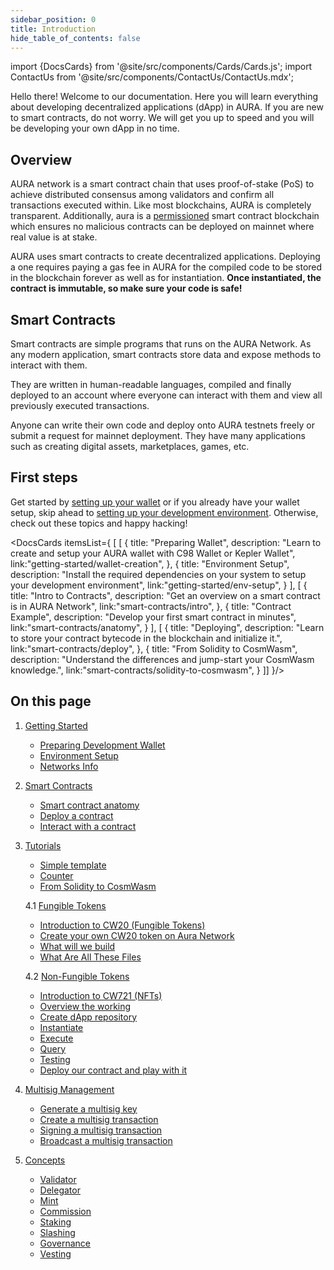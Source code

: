 ```yaml
---
sidebar_position: 0
title: Introduction
hide_table_of_contents: false
---
```

import {DocsCards} from '@site/src/components/Cards/Cards.js';
import ContactUs from '@site/src/components/ContactUs/ContactUs.mdx';

Hello there! Welcome to our documentation. Here you will learn everything about developing decentralized applications (dApp) in AURA. If you are new to smart contracts, do not worry. We will get you up to speed and you will be developing your own dApp in no time.

## Overview
AURA network is a smart contract chain that uses proof-of-stake (PoS) to achieve distributed consensus
among validators and confirm all transactions executed within. Like most blockchains, AURA is completely
transparent. Additionally, aura is a [permissioned](https://github.com/orgs/aura-nw/discussions/1) smart
contract blockchain which ensures no malicious contracts can be deployed on mainnet where real value is 
at stake.

AURA uses smart contracts to create decentralized applications. Deploying a one requires paying a gas fee
in AURA for the compiled code to be stored in the blockchain forever as well as for instantiation. 
**Once instantiated, the contract is immutable, so make sure your code is safe!**

## Smart Contracts
Smart contracts are simple programs that runs on the AURA Network. As any modern application, smart contracts store data and expose methods to interact with them.

They are written in human-readable languages, compiled and finally deployed to an account where everyone can interact with them and view all previously executed transactions. 

Anyone can write their own code and deploy onto AURA testnets freely or submit a request for mainnet deployment. They have many applications such as creating digital assets, marketplaces, games, etc. 

## First steps
Get started by [setting up your wallet](getting-started/wallet-creation) or if you 
already have your wallet setup, skip ahead to [setting up your development environment](getting-started/env-setup). 
Otherwise, check out these topics and happy hacking!

<DocsCards itemsList={
[  [
    {
      title: "Preparing Wallet", 
      description: "Learn to create and setup your AURA wallet with C98 Wallet or Kepler Wallet", 
      link:"getting-started/wallet-creation", 
    },
    {
      title: "Environment Setup", 
      description: "Install the required dependencies on your system to setup your development environment", 
      link:"getting-started/env-setup", 
    }
  ],
  [
    {
      title: "Intro to Contracts", 
      description: "Get an overview on a smart contract is in AURA Network", 
      link:"smart-contracts/intro", 
    },
    {
      title: "Contract Example", 
      description: "Develop your first smart contract in minutes", 
      link:"smart-contracts/anatomy", 
    }
  ],
  [
    {
      title: "Deploying", 
      description: "Learn to store your contract bytecode in the blockchain and initialize it.", 
      link:"smart-contracts/deploy", 
    },
    {
      title: "From Solidity to CosmWasm", 
      description: "Understand the differences and jump-start your CosmWasm knowledge.", 
      link:"smart-contracts/solidity-to-cosmwasm", 
    }
  ]]
}/>

## On this page

1. [Getting Started](getting-started)
    - [Preparing Development Wallet](getting-started/wallet-creation)
    - [Environment Setup](getting-started/env-setup)
    - [Networks Info](getting-started/networks-info)

3. [Smart Contracts](smart-contracts)
    - [Smart contract anatomy](smart-contracts/anatomy)
    - [Deploy a contract](smart-contracts/deploy)
    - [Interact with a contract](smart-contracts/interact)

4. [Tutorials](tutorials)
    - [Simple template](smart-contracts/examples/simple-template)
    - [Counter](smart-contracts/examples/counter)
    - [From Solidity to CosmWasm](smart-contracts/solidity-to-cosmwasm)

    4.1 [Fungible Tokens](tutorials/fungible-tokens)
      - [Introduction to CW20 (Fungible Tokens)](tutorials/fungible-tokens/cw20-intro)
      - [Create your own CW20 token on Aura Network](tutorials/fungible-tokens/create-your-own-cw20)
      - [What will we build](tutorials/fungible-tokens/what-will-we-build)
      - [What Are All These Files](tutorials/fungible-tokens/what-are-all-these-files)

    4.2 [Non-Fungible Tokens](tutorials/non-fungible-tokens)
      - [Introduction to CW721 (NFTs)](tutorials/non-fungible-tokens/cw721-intro)
      - [Overview the working](tutorials/non-fungible-tokens/what-will-we-build)
      - [Create dApp repository](tutorials/non-fungible-tokens/begin)
      - [Instantiate](tutorials/non-fungible-tokens/instantiate)
      - [Execute](tutorials/non-fungible-tokens/execute)
      - [Query](tutorials/non-fungible-tokens/query)
      - [Testing](tutorials/non-fungible-tokens/testing)
      - [Deploy our contract and play with it](tutorials/non-fungible-tokens/deploy)

4. [Multisig Management](multisig-cli)
    - [Generate a multisig key](multisig-cli/generate-multisig-key)
    - [Create a multisig transaction](multisig-cli/create-transaction)
    - [Signing a multisig transaction](multisig-cli/sign-tx)
    - [Broadcast a multisig transaction](multisig-cli/broadcast-tx)

5. [Concepts](concepts)
    - [Validator](concepts/validator)
    - [Delegator](concepts/delegator)
    - [Mint](concepts/mint)
    - [Commission](concepts/commission)
    - [Staking](concepts/staking)
    - [Slashing](concepts/slashing)
    - [Governance](concepts/Governance)
    - [Vesting](concepts/vesting)


<ContactUs />
